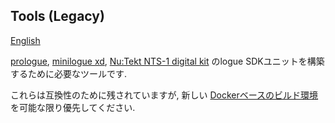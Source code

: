 ## Tools (Legacy)

[English](./README.md)

[prologue](https://www.korg.com/products/synthesizers/prologue), [minilogue xd](https://www.korg.com/products/synthesizers/minilogue_xd), [Nu:Tekt NTS-1 digital kit](https://www.korg.com/products/dj/nts_1) のlogue SDKユニットを構築するために必要なツールです.

これらは互換性のために残されていますが, 新しい [Dockerベースのビルド環境](../docker) を可能な限り優先してください.

